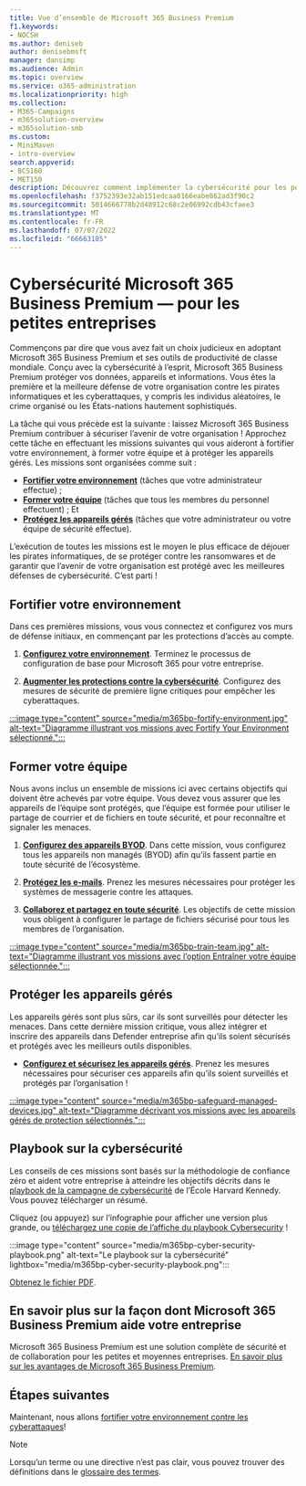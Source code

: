```yaml
---
title: Vue d’ensemble de Microsoft 365 Business Premium
f1.keywords:
- NOCSH
ms.author: deniseb
author: denisebmsft
manager: dansimp
ms.audience: Admin
ms.topic: overview
ms.service: o365-administration
ms.localizationpriority: high
ms.collection:
- M365-Campaigns
- m365solution-overview
- m365solution-smb
ms.custom:
- MiniMaven
- intro-overview
search.appverid:
- BCS160
- MET150
description: Découvrez comment implémenter la cybersécurité pour les petites ou moyennes entreprises avec Microsoft 365 Business Premium. Les fonctionnalités et fonctionnalités de cybersécurité sont optimisées pour empêcher les cyberattaques et les violations de la sécurité, et aider à protéger les données, les appareils et les informations avec des cyberdéfenses de haut niveau.
ms.openlocfilehash: f3752393e32ab151edcaa8166eabe862ad3f90c2
ms.sourcegitcommit: 5014666778b2d48912c68c2e06992cdb43cfaee3
ms.translationtype: MT
ms.contentlocale: fr-FR
ms.lasthandoff: 07/07/2022
ms.locfileid: "66663105"
---
```

# <a name="microsoft-365-business-premium-mdash-cybersecurity-for-small-business"></a>Cybersécurité Microsoft 365 Business Premium &mdash; pour les petites entreprises

Commençons par dire que vous avez fait un choix judicieux en adoptant Microsoft 365 Business Premium et ses outils de productivité de classe mondiale. Conçu avec la cybersécurité à l’esprit, Microsoft 365 Business Premium protéger vos données, appareils et informations. Vous êtes la première et la meilleure défense de votre organisation contre les pirates informatiques et les cyberattaques, y compris les individus aléatoires, le crime organisé ou les États-nations hautement sophistiqués.

La tâche qui vous précède est la suivante : laissez Microsoft 365 Business Premium contribuer à sécuriser l’avenir de votre organisation ! Approchez cette tâche en effectuant les missions suivantes qui vous aideront à fortifier votre environnement, à former votre équipe et à protéger les appareils gérés. Les missions sont organisées comme suit :

- **[Fortifier votre environnement](m365bp-setup-overview.md)** (tâches que votre administrateur effectue) ; 
- **[Former votre équipe](m365bp-devices-overview.md)** (tâches que tous les membres du personnel effectuent) ; Et 
- **[Protégez les appareils gérés](m365bp-protect-devices.md)** (tâches que votre administrateur ou votre équipe de sécurité effectue).

L’exécution de toutes les missions est le moyen le plus efficace de déjouer les pirates informatiques, de se protéger contre les ransomwares et de garantir que l’avenir de votre organisation est protégé avec les meilleures défenses de cybersécurité. C’est parti !

## <a name="fortify-your-environment"></a>Fortifier votre environnement

Dans ces premières missions, vous vous connectez et configurez vos murs de défense initiaux, en commençant par les protections d’accès au compte.

1. [**Configurez votre environnement**](m365bp-setup-overview.md). Terminez le processus de configuration de base pour Microsoft 365 pour votre entreprise.

2. [**Augmenter les protections contre la cybersécurité**](m365bp-security-overview.md). Configurez des mesures de sécurité de première ligne critiques pour empêcher les cyberattaques.

[:::image type="content" source="media/m365bp-fortify-environment.jpg" alt-text="Diagramme illustrant vos missions avec Fortify Your Environment sélectionné.":::](m365bp-setup-overview.md)

## <a name="train-your-team"></a>Former votre équipe

Nous avons inclus un ensemble de missions ici avec certains objectifs qui doivent être achevés par votre équipe. Vous devez vous assurer que les appareils de l’équipe sont protégés, que l’équipe est formée pour utiliser le partage de courrier et de fichiers en toute sécurité, et pour reconnaître et signaler les menaces.

1. [**Configurez des appareils BYOD**](m365bp-protect-pcs-macs.md). Dans cette mission, vous configurez tous les appareils non managés (BYOD) afin qu’ils fassent partie en toute sécurité de l’écosystème.

2. [**Protégez les e-mails**](m365bp-protect-email-overview.md). Prenez les mesures nécessaires pour protéger les systèmes de messagerie contre les attaques.

3. [**Collaborez et partagez en toute sécurité**](m365bp-collaborate-share-securely.md). Les objectifs de cette mission vous obligent à configurer le partage de fichiers sécurisé pour tous les membres de l’organisation.

[:::image type="content" source="media/m365bp-train-team.jpg" alt-text="Diagramme illustrant vos missions avec l’option Entraîner votre équipe sélectionnée.":::](m365bp-devices-overview.md)

## <a name="safeguard-managed-devices"></a>Protéger les appareils gérés

Les appareils gérés sont plus sûrs, car ils sont surveillés pour détecter les menaces. Dans cette dernière mission critique, vous allez intégrer et inscrire des appareils dans Defender entreprise afin qu’ils soient sécurisés et protégés avec les meilleurs outils disponibles.

- [**Configurez et sécurisez les appareils gérés**](m365bp-protect-devices.md). Prenez les mesures nécessaires pour sécuriser ces appareils afin qu’ils soient surveillés et protégés par l’organisation !

[:::image type="content" source="media/m365bp-safeguard-managed-devices.jpg" alt-text="Diagramme décrivant vos missions avec les appareils gérés de protection sélectionnés.":::](m365bp-protect-devices.md)

## <a name="cybersecurity-playbook"></a>Playbook sur la cybersécurité

Les conseils de ces missions sont basés sur la méthodologie de confiance zéro et aident votre entreprise à atteindre les objectifs décrits dans le  [playbook de la campagne de cybersécurité](https://go.microsoft.com/fwlink/p/?linkid=2015598) de l’École Harvard Kennedy. Vous pouvez télécharger un résumé.

Cliquez (ou appuyez) sur l’infographie pour afficher une version plus grande, ou [téléchargez une copie de l’affiche du playbook Cybersecurity](https://download.microsoft.com/download/9/c/1/9c167271-8209-492e-acc2-38a39d1834c2/m365bp-cybersecurity-playbook.pdf) !

:::image type="content" source="media/m365bp-cyber-security-playbook.png" alt-text="Le playbook sur la cybersécurité" lightbox="media/m365bp-cyber-security-playbook.png":::

[Obtenez le fichier PDF](https://download.microsoft.com/download/9/c/1/9c167271-8209-492e-acc2-38a39d1834c2/m365bp-cybersecurity-playbook.pdf).

## <a name="learn-more-about-how-microsoft-365-business-premium-helps-your-business"></a>En savoir plus sur la façon dont Microsoft 365 Business Premium aide votre entreprise

Microsoft 365 Business Premium est une solution complète de sécurité et de collaboration pour les petites et moyennes entreprises. [En savoir plus sur les avantages de Microsoft 365 Business Premium](m365bp-secure-users.md).

## <a name="next-steps"></a>Étapes suivantes

Maintenant, nous allons [fortifier votre environnement contre les cyberattaques](m365bp-setup-overview.md)!

> [!NOTE]
> Lorsqu’un terme ou une directive n’est pas clair, vous pouvez trouver des définitions dans le [glossaire des termes](m365bp-glossary.yml).
